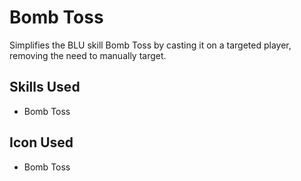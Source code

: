 # Bomb Toss

Simplifies the BLU skill Bomb Toss by casting it on a targeted player, removing the need to manually target.

## Skills Used

 - Bomb Toss


## Icon Used

 - Bomb Toss